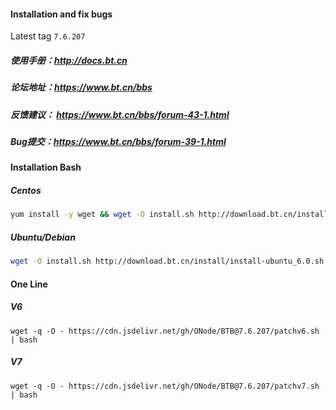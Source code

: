 #### Installation and fix bugs

Latest tag `7.6.207`

##### 使用手册：http://docs.bt.cn
##### 论坛地址：https://www.bt.cn/bbs
##### 反馈建议： https://www.bt.cn/bbs/forum-43-1.html
##### Bug提交：https://www.bt.cn/bbs/forum-39-1.html

#### Installation Bash

##### Centos
```bash
yum install -y wget && wget -O install.sh http://download.bt.cn/install/install_6.0.sh && sh install.sh
```
##### Ubuntu/Debian
```bash
wget -O install.sh http://download.bt.cn/install/install-ubuntu_6.0.sh && sudo bash install.sh
```

#### One Line

##### V6 
`wget -q -O - https://cdn.jsdelivr.net/gh/ONode/BTB@7.6.207/patchv6.sh | bash`

##### V7
`wget -q -O - https://cdn.jsdelivr.net/gh/ONode/BTB@7.6.207/patchv7.sh | bash`
